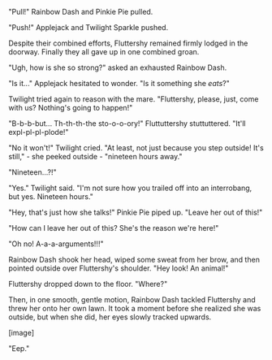 "Pull!" Rainbow Dash and Pinkie Pie pulled.

"Push!" Applejack and Twilight Sparkle pushed.

Despite their combined efforts, Fluttershy remained firmly lodged in the doorway. Finally they all gave up in one combined groan.

"Ugh, how is she so strong?" asked an exhausted Rainbow Dash.

"Is it..." Applejack hesitated to wonder. "Is it something she *eats*?"

Twilight tried again to reason with the mare. "Fluttershy, please, just, come with us? Nothing's going to happen!"

"B-b-b-but... Th-th-th-the sto-o-o-ory!" Fluttuttershy stuttuttered. "It'll expl-pl-pl-plode!"

"No it won't!" Twilight cried. "At least, not just because you step outside! It's still," - she peeked outside - "nineteen hours away."

"Nineteen...?!"

"Yes." Twilight said. "I'm not sure how you trailed off into an interrobang, but yes. Nineteen hours."

"Hey, that's just how she talks!" Pinkie Pie piped up. "Leave her out of this!"

"How can I leave her out of this? She's the reason we're here!"

"Oh no! A-a-a-arguments!!!"

Rainbow Dash shook her head, wiped some sweat from her brow, and then pointed outside over Fluttershy's shoulder. "Hey look! An animal!"

Fluttershy dropped down to the floor. "Where?"

Then, in one smooth, gentle motion, Rainbow Dash tackled Fluttershy and threw her onto her own lawn. It took a moment before she realized she was outside, but when she did, her eyes slowly tracked upwards.

\[image\]

"Eep."